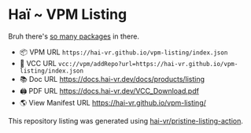 # Haï ~ VPM Listing

Bruh there's [so many packages](https://hai-vr.github.io/vpm-listing/) in there.

- 📦 VPM URL `https://hai-vr.github.io/vpm-listing/index.json`
- 💬 VCC URL `vcc://vpm/addRepo?url=https://hai-vr.github.io/vpm-listing/index.json`
- 📚 Doc URL https://docs.hai-vr.dev/docs/products/listing
- 🖨️ PDF URL https://docs.hai-vr.dev/VCC_Download.pdf
- 🌎 View Manifest URL https://hai-vr.github.io/vpm-listing/

This repository listing was generated using [hai-vr/pristine-listing-action](https://github.com/hai-vr/pristine-listing-action/).
